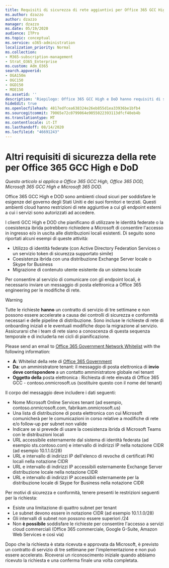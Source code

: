 ```yaml
---
title: Requisiti di sicurezza di rete aggiuntivi per Office 365 GCC High e DoD
ms.author: dzazzo
author: dzazzo
manager: dzazzo
ms.date: 05/19/2020
audience: ITPro
ms.topic: conceptual
ms.service: o365-administration
localization_priority: Normal
ms.collection:
- M365-subscription-management
- Strat_O365_Enterprise
ms.custom: Adm_O365
search.appverid:
- OGA150m
- OGC150
- OGD150
- MOE150
ms.assetid: ''
description: 'Riepilogo: Office 365 GCC High e DoD hanno requisiti di sicurezza di rete aggiuntivi'
hideEdit: true
ms.openlocfilehash: 4817edfcea638324e26eb855d1ea33936be1bfb4
ms.sourcegitcommit: 79065e72c0799064e9055022393113dfcf40eb4b
ms.translationtype: MT
ms.contentlocale: it-IT
ms.lasthandoff: 08/14/2020
ms.locfileid: "46691243"
---
```

# <a name="additional-network-security-requirements-for-office-365-gcc-high-and-dod"></a>Altri requisiti di sicurezza della rete per Office 365 GCC High e DoD

*Questo articolo si applica a Office 365 GCC High, Office 365 DOD, Microsoft 365 GCC High e Microsoft 365 DOD.*

Office 365 GCC High e DOD sono ambienti cloud sicuri per soddisfare le esigenze del governo degli Stati Uniti e dei suoi fornitori e terzisti.  Questi ambienti cloud hanno restrizioni di rete aggiuntive a cui gli endpoint esterni a cui i servizi sono autorizzati ad accedere.

I clienti GCC High e DOD che pianificano di utilizzare le identità federate o la coesistenza ibrida potrebbero richiedere a Microsoft di consentire l'accesso in ingresso e/o in uscita alle distribuzioni locali esistenti.  Di seguito sono riportati alcuni esempi di queste attività:

* Utilizzo di identità federate (con Active Directory Federation Services o un servizio token di sicurezza supportato simile)
* Coesistenza ibrida con una distribuzione Exchange Server locale o Skype for Business
* Migrazione di contenuto utente esistente da un sistema locale

Per consentire al servizio di comunicare con gli  endpoint locali, è necessario inviare un messaggio di posta elettronica a Office 365 engineering per le modifiche di rete.

> [!WARNING]
> Tutte le richieste **hanno** un contratto di servizio di tre settimane e non possono essere accelerate a causa dei controlli di sicurezza e conformità necessari e delle pipeline di distribuzione.  Sono incluse le richieste di rete di onboarding iniziali e le eventuali modifiche dopo la migrazione al servizio.  Assicurarsi che i team di rete siano a conoscenza di questa sequenza temporale e di includerla nei cicli di pianificazione.

Please send an email to [Office 365 Government Network Whitelist](mailto:o365gwlt@microsoft.com) with the following information:

* **A**: Whitelist della rete di [Office 365 Government](mailto:o365gwlt@microsoft.com)
* **Da**: un amministratore tenant: il messaggio di posta elettronica di **invio deve corrispondere** a un contatto amministratore globale nel tenant
* **Oggetto della** posta elettronica : Richiesta di rete elevata di Office 365 GCC - contoso.onmicrosoft.us (sostituire questo con il nome del tenant)

Il corpo del messaggio deve includere i dati seguenti:

* Nome Microsoft Online Services tenant (ad esempio, contoso.onmicrosoft.com, fabrikam.onmicrosoft.us)
* Una lista di distribuzione di posta elettronica con cui Microsoft comunicherà per le comunicazioni in corso relative a modifiche di rete e/o follow-up per subnet non valide
* Indicare se si prevede di usare la coesistenza ibrida di Microsoft Teams con le distribuzioni locali
* URL accessibile esternamente dal sistema di identità federata (ad esempio sts.contoso.com) e intervallo di indirizzi IP nella notazione CIDR (ad esempio 10.1.1.0/28)
* URL e intervallo di indirizzi IP dell'elenco di revoche di certificati PKI locali nella notazione CIDR
* URL e intervallo di indirizzi IP accessibili esternamente Exchange Server distribuzione locale nella notazione CIDR
* URL e intervallo di indirizzi IP accessibili esternamente per la distribuzione locale di Skype for Business nella notazione CIDR

Per motivi di sicurezza e conformità, tenere presenti le restrizioni seguenti per la richiesta:

* Esiste una limitazione di quattro subnet per tenant
* Le subnet devono essere in notazione CIDR (ad esempio 10.1.1.0/28)
* Gli intervalli di subnet non possono essere superiori /24
* Non **è possibile** soddisfare le richieste per consentire l'accesso a servizi cloud commerciali (Office 365 commerciale, Google G-Suite, Amazon Web Services e così via)

Dopo che la richiesta è stata ricevuta e approvata da Microsoft, è previsto un contratto di servizio di tre settimane per l'implementazione e non può essere accelerato.  Riceverai un riconoscimento iniziale quando abbiamo ricevuto la richiesta e una conferma finale una volta completata.
